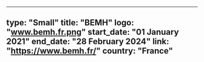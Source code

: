 
---
type: "Small"
title: "BEMH"
logo: "www.bemh.fr.png"
start_date: "01 January 2021"
end_date: "28 February 2024"
link: "https://www.bemh.fr/"
country: "France"
---

